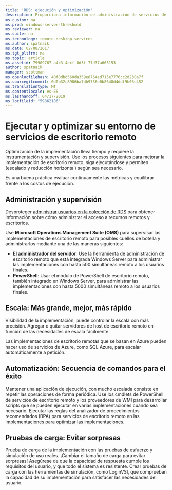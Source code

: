 ```yaml
---
title: 'RDS: ejecución y optimización'
description: Proporciona información de administración de servicios de escritorio remoto.
ms.custom: na
ms.prod: windows-server-threshold
ms.reviewer: na
ms.suite: na
ms.technology: remote-desktop-services
ms.author: spatnaik
ms.date: 02/08/2017
ms.tgt_pltfrm: na
ms.topic: article
ms.assetid: 79909767-a4c3-4ecf-8d3f-77d37a663153
author: spatnaik
manager: scottman
ms.openlocfilehash: 40f8dbd560da359e8764ed715e7776cc2d230a7f
ms.sourcegitcommit: 0d0b32c8986ba7db9536e0b8648d4ddf9b03e452
ms.translationtype: MT
ms.contentlocale: es-ES
ms.lasthandoff: 04/17/2019
ms.locfileid: "59862186"
---
```

# <a name="run-and-tune-your-remote-desktop-services-environment"></a>Ejecutar y optimizar su entorno de servicios de escritorio remoto

Optimización de la implementación lleva tiempo y requiere la instrumentación y supervisión. Use los procesos siguientes para mejorar la implementación de escritorio remoto, siga ejecutándose y permiten (escalado y reducción horizontal) según sea necesario. 

Es una buena práctica evaluar continuamente las métricas y equilibrar frente a los costos de ejecución.

## <a name="management-and-monitoring"></a>Administración y supervisión

Desproteger [administrar usuarios en la colección de RDS](rds-user-management.md) para obtener información sobre cómo administrar el acceso a recursos remotos y escritorios.

Use **Microsoft Operations Management Suite (OMS)** para supervisar las implementaciones de escritorio remoto para posibles cuellos de botella y administrarlos mediante una de las maneras siguientes: 

- **El administrador del servidor**: Use la herramienta de administración de escritorio remoto que está integrada Windows Server para administrar las implementaciones con hasta 500 simultáneas remoto a los usuarios finales. 
- **PowerShell**: Usar el módulo de PowerShell de escritorio remoto, también integrado en Windows Server, para administrar las implementaciones con hasta 5000 simultáneas remoto a los usuarios finales.

## <a name="scale-bigger-better-faster"></a>Escala: Más grande, mejor, más rápido

Visibilidad de la implementación, puede controlar la escala con más precisión. Agregar o quitar servidores de host de escritorio remoto en función de las necesidades de escala fácilmente. 

Las implementaciones de escritorio remotas que se basan en Azure pueden hacer uso de servicios de Azure, como SQL Azure, para escalar automáticamente a petición.

## <a name="automation-script-for-success"></a>Automatización: Secuencia de comandos para el éxito

Mantener una aplicación de ejecución, con mucho escalada consiste en repetir las operaciones de forma periódica. Use los cmdlets de PowerShell de servicios de escritorio remoto y los proveedores de WMI para desarrollar scripts que se pueden ejecutar en varias implementaciones cuando sea necesario. Ejecutar las reglas del analizador de procedimientos recomendados (BPA) para servicios de escritorio remoto en las implementaciones para optimizar las implementaciones.

## <a name="load-testing-avoid-surprises"></a>Pruebas de carga: Evitar sorpresas

Prueba de carga de la implementación con las pruebas de esfuerzo y simulación de uso reales. ¡Cambiar el tamaño de carga para evitar sorpresas! Asegúrese de que la capacidad de respuesta cumple los requisitos del usuario, y que todo el sistema es resistente. Crear pruebas de carga con las herramientas de simulación, como LoginVSI, que comprueban la capacidad de su implementación para satisfacer las necesidades del usuario. 